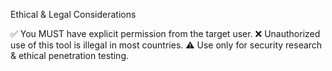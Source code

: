 Ethical & Legal Considerations

✅ You MUST have explicit permission from the target user.
❌ Unauthorized use of this tool is illegal in most countries.
⚠️ Use only for security research & ethical penetration testing.
